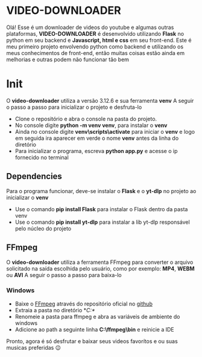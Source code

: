 # VIDEO-DOWNLOADER
Olá! Esse é um downloader de videos do youtube e algumas outras plataformas, **VIDEO-DOWNLOADER** é desenvolvido utilizando **Flask** no python em seu backend e **Javascript, html e css** em seu front-end. Este é meu primeiro projeto envolvendo python como backend e utilizando os meus conhecimentos de front-end, então muitas coisas estão ainda em melhorias e outras podem não funcionar tão bem

# Init

O **video-downloader** utiliza a versão 3.12.6 e sua ferramenta **venv**
A seguir o passo a passo para inicializar o projeto e desfruta-lo
 - Clone o repositório e abra o console na pasta do projeto.
 - No console digite **python -m venv venv**, para instalar o **venv**
 - Ainda no console digite **venv\scripts\activate** para iniciar o **venv** e logo em seguida ira aparecer em verde o nome **venv** antes da linha do diretório
 - Para inicializar o programa, escreva **python app.py** e acesse o ip fornecido no terminal

## Dependencies

Para o programa funcionar, deve-se instalar o **Flask** e o **yt-dlp** no projeto ao inicializar o **venv**
 - Use o comando **pip install Flask** para instalar o Flask dentro da pasta venv
 - Use o comando **pip install yt-dlp** para instalar a lib yt-dlp responsável pelo núcleo do projeto

## FFmpeg

O **video-downloader** utiliza a ferramenta FFmpeg para converter o arquivo solicitado na saída escolhida pelo usuário, como por exemplo: **MP4**, **WEBM** ou **AVI**
A seguir o passo a passo para baixa-lo

### Windows
 - Baixe o [FFmpeg](https://github.com/BtbN/FFmpeg-Builds/releases/download/latest/ffmpeg-master-latest-win64-gpl.zip) através do repositório oficial no [github](https://github.com/BtbN/FFmpeg-Builds/releases)
 - Extraia a pasta no diretório **C:\**
 - Renomeie a pasta para ffmpeg e abra as variáveis de ambiente do windows
 - Adicione ao path a seguinte linha **C:\ffmpeg\bin** e reinicie a IDE
 
 Pronto, agora é só desfrutar e baixar seus videos favorítos e ou suas musicas preferidas 😉